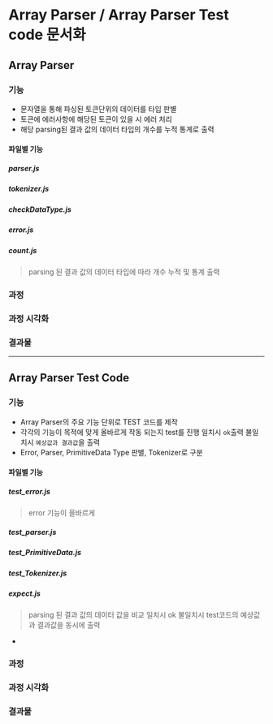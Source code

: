 # Array Parser / Array Parser Test code 문서화
## Array Parser
### 기능
- 문자열을 통해 파싱된 토큰단위의 데이터를 타입 판별
- 토큰에 에러사항에 해당된 토큰이 있을 시 에러 처리
- 해당 parsing된 결과 값의 데이터 타입의 개수를 누적 통계로 출력 

#### 파일별 기능
##### parser.js
>
##### tokenizer.js
>
##### checkDataType.js
>
##### error.js
> 
##### count.js
> parsing 된 결과 값의 데이터 타입에 따라 개수 누적 및 통계 출력

### 과정

### 과정 시각화 

### 결과물

------------------------------------------------------------------------------

## Array Parser Test Code
### 기능
- Array Parser의 주요 기능 단위로 TEST 코드를 제작
- 각각의 기능이 목적에 맞게 올바르게 작동 되는지 test를 진행 일치시 `ok`출력 불일치시 `예상값과 결과값`을 출력
- Error, Parser, PrimitiveData Type 판별, Tokenizer로 구분

#### 파일별 기능 
##### test_error.js
> error 기능이 올바르게  
##### test_parser.js
##### test_PrimitiveData.js
##### test_Tokenizer.js

##### expect.js
> parsing 된 결과 값의 데이터 값을 비교 일치시 ok 불일치시 test코드의 예상값과 결과값을 동시에 출력
- 
### 과정

### 과정 시각화 

### 결과물

